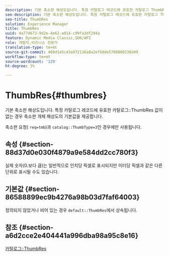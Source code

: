 ```yaml
---
description: 기본 축소판 해상도입니다. 특정 카탈로그 레코드에 유효한 카탈로그 ThumbRes 값이 없는 경우 축소판 개체 해상도의 기본값을 제공합니다.
seo-description: 기본 축소판 해상도입니다. 특정 카탈로그 레코드에 유효한 카탈로그 ThumbRes 값이 없는 경우 축소판 개체 해상도의 기본값을 제공합니다.
seo-title: ThumbRes
solution: Experience Manager
title: ThumbRes
uuid: 4a77d673-9d2e-4e62-a014-c99fa3df294a
feature: Dynamic Media Classic,SDK/API
role: 개발자,비즈니스 전문가
translation-type: tm+mt
source-git-commit: 469d1a5c43a972116a8a2efb0de5708800130a99
workflow-type: tm+mt
source-wordcount: '129'
ht-degree: 3%

---
```



# ThumbRes{#thumbres}

기본 축소판 해상도입니다. 특정 카탈로그 레코드에 유효한 카탈로그::ThumbRes 값이 없는 경우 축소판 개체 해상도의 기본값을 제공합니다.

축소판 요청( `req=tmb`)과 `catalog::ThumbType=3`인 경우에만 사용됩니다.

## 속성 {#section-88d37d0e030f4879a9e584dd2cc780f3}

실제 숫자(0.보다 큼)는 일반적으로 인치당 픽셀로 표시되지만 미터당 픽셀과 같은 다른 단위로 표시될 수도 있습니다.

## 기본값 {#section-86588899ec9b4276a98b03d7faf64003}

정의되지 않았거나 비어 있는 경우 `default::ThumbRes`에서 상속됩니다.

## 참조 {#section-a6d2cce2e404441a996dba98a95c8e16}

[카탈로그::ThumbRes](../../../../../is-api/image-catalog/image-serving-api-ref/c-image-catalog-reference/c-image-svg-data-reference/c-image-data-reference/r-thumbres-cat.md#reference-eedb9991397347c3bed5bd0a785c4c69)
